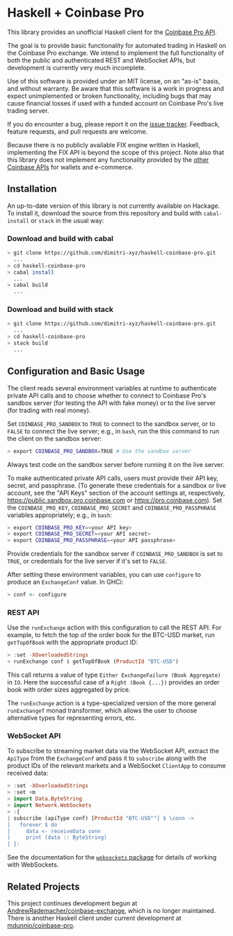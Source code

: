 # Haskell + Coinbase Pro

This library provides an unofficial Haskell client for the [Coinbase Pro API](https://docs.pro.coinbase.com). 

The goal is to provide basic functionality for automated trading in Haskell on the Coinbase Pro exchange. We intend to implement the full functionality of both the public and authenticated REST and WebSocket APIs, but development is currently very much incomplete.

Use of this software is provided under an MIT license, on an "as-is" basis, and without warranty. Be aware that this software is a work in progress and expect unimplemented or broken functionality, including bugs that may cause financial losses if used with a funded account on Coinbase Pro's live trading server.

If you do encounter a bug, please report it on the [issue tracker](https://github.com/dimitri-xyz/haskell-coinbase-pro/issues). Feedback, feature requests, and pull requests are welcome.

Because there is no publicly available FIX engine written in Haskell, implementing the FIX API is beyond the scope of this project. Note also that this library does not implement any functionality provided by the [other Coinbase APIs](https://developers.coinbase.com) for wallets and e-commerce.

## Installation

An up-to-date version of this library is not currently available on Hackage. To install it, download the source from this repository and build with `cabal-install` or `stack` in the usual way:

### Download and build with cabal

```bash
> git clone https://github.com/dimitri-xyz/haskell-coinbase-pro.git
  ...
> cd haskell-coinbase-pro
> cabal install
  ...
> cabal build
  ...
```

### Download and build with stack

```bash
> git clone https://github.com/dimitri-xyz/haskell-coinbase-pro.git
  ...
> cd haskell-coinbase-pro
> stack build
  ...
```

## Configuration and Basic Usage

The client reads several environment variables at runtime to authenticate private API calls and to choose whether to connect to Coinbase Pro's sandbox server (for testing the API with fake money) or to the live server (for trading with real money).

Set `COINBASE_PRO_SANDBOX` to `TRUE` to connect to the sandbox server, or to `FALSE` to connect the live server; e.g., in `bash`, run the this command to run the client on the sandbox server:

```bash
> export COINBASE_PRO_SANDBOX=TRUE # Use the sandbox server
```

Always test code on the sandbox server before running it on the live server.

To make authenticated private API calls, users must provide their API key, secret, and passphrase. (To generate these credentials for a sandbox or live account, see the "API Keys" section of the account settings at, respectively, https://public.sandbox.pro.coinbase.com or https://pro.coinbase.com). Set the `COINBASE_PRO_KEY`, `COINBASE_PRO_SECRET` and `COINBASE_PRO_PASSPHRASE` variables appropriately; e.g., in ``bash``:

```bash
> export COINBASE_PRO_KEY=<your API key>
> export COINBASE_PRO_SECRET=<your API secret>
> export COINBASE_PRO_PASSPHRASE=<your API passphrase>
 ```

Provide credentials for the sandbox server if `COINBASE_PRO_SANDBOX` is set to `TRUE`, or credentials for the live server if it's set to `FALSE`.

After setting these environment variables, you can use `configure` to produce an `ExchangeConf` value. In GHCi:

```haskell
> conf <- configure
```

### REST API

Use the `runExchange` action with this configuration to call the REST API. For example, to fetch the top of the order book for the BTC-USD market, run `getTopOfBook` with the appropriate product ID:

```haskell
> :set -XOverloadedStrings
> runExchange conf $ getTopOfBook (ProductId "BTC-USD")
```
This call returns a value of type `Either ExchangeFailure (Book Aggregate)` in `IO`. Here the successful case of a `Right (Book {...})` provides an order book with order sizes aggregated by price.

The `runExchange` action is a type-specialized version of the more general `runExchangeT` monad transformer, which allows the user to choose alternative types for representing errors, etc.

### WebSocket API

To subscribe to streaming market data via the WebSocket API, extract the `ApiType` from the `ExchangeConf` and pass it to `subscribe` along with the product IDs of the relevant markets and a WebSocket `ClientApp` to consume received data:

```haskell
> :set -XOverloadedStrings
> :set +m
> import Data.ByteString
> import Network.WebSockets
> :{
| subscribe (apiType conf) [ProductId "BTC-USD""] $ \conn ->
|   forever $ do
|     data <- receiveData conn
|     print (data :: ByteString)
| }:

```

See the documentation for the [`websockets` package](http://hackage.haskell.org/package/websockets) for details of working with WebSockets.
 
## Related Projects

This project continues development begun at [AndrewRademacher/coinbase-exchange](https://github.com/AndrewRademacher/coinbase-exchange), which is no longer maintained. There is another Haskell client under current development at [mdunnio/coinbase-pro](https://github.com/mdunnio/coinbase-pro).
